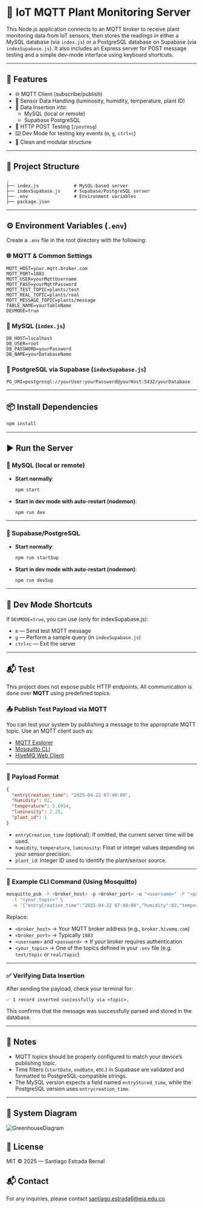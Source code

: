 # 🌿 IoT MQTT Plant Monitoring Server

This Node.js application connects to an MQTT broker to receive plant monitoring data from IoT sensors, then stores the readings in either a MySQL database (via `index.js`) or a PostgreSQL database on Supabase (via `indexSupabase.js`). It also includes an Express server for POST message testing and a simple dev-mode interface using keyboard shortcuts.

---

## 🚀 Features

- 🌐 MQTT Client (subscribe/publish)
- 🌱 Sensor Data Handling (luminosity, humidity, temperature, plant ID)
- 💾 Data Insertion into:
  - MySQL (local or remote)
  - Supabase PostgreSQL
- 🧪 HTTP POST Testing (`/postmsg`)
- ⌨️ Dev Mode for testing key events (`m`, `g`, `ctrl+c`)
- 🧹 Clean and modular structure

---

## 📁 Project Structure

```
.
├── index.js             # MySQL-based server
├── indexSupabase.js     # Supabase/PostgreSQL server
├── .env                 # Environment variables
├── package.json
```

---

## ⚙️ Environment Variables (`.env`)

Create a `.env` file in the root directory with the following:

### 🌐 MQTT & Common Settings

```env
MQTT_HOST=your.mqtt.broker.com
MQTT_PORT=1883
MQTT_USER=yourMqttUsername
MQTT_PASS=yourMqttPassword
MQTT_TEST_TOPIC=plants/test
MQTT_REAL_TOPIC=plants/real
MQTT_MESSAGE_TOPIC=plants/message
TABLE_NAME=yourTableName
DEVMODE=true
```

### 🐬 MySQL (`index.js`)

```env
DB_HOST=localhost
DB_USER=root
DB_PASSWORD=yourPassword
DB_NAME=yourDatabaseName
```

### 🐘 PostgreSQL via Supabase (`indexSupabase.js`)

```env
PG_URI=postgresql://yourUser:yourPassword@yourHost:5432/yourDatabase
```

---

## 📦 Install Dependencies

```bash
npm install
```

---

## ▶️ Run the Server

### 🐬 MySQL (local or remote)

- **Start normally**:
  ```bash
  npm start
  ```

- **Start in dev mode with auto-restart (nodemon)**:
  ```bash
  npm run dev
  ```

---

### 🐘 Supabase/PostgreSQL

- **Start normally**:
  ```bash
  npm run startSup
  ```

- **Start in dev mode with auto-restart (nodemon)**:
  ```bash
  npm run devSup
  ```


---

## 🧪 Dev Mode Shortcuts

If `DEVMODE=true`, you can use (only for indexSupabase.js):

- `m` — Send test MQTT message
- `g` — Perform a sample query (in `indexSupabase.js`)
- `ctrl+c` — Exit the server

---

## 📬 Test

This project does not expose public HTTP endpoints. All communication is done over **MQTT** using predefined topics.

### 📤 Publish Test Payload via MQTT

You can test your system by publishing a message to the appropriate MQTT topic. Use an MQTT client such as:

- [MQTT Explorer](https://mqtt-explorer.com/)
- [Mosquitto CLI](https://mosquitto.org/)
- [HiveMQ Web Client](https://www.hivemq.com/demos/websocket-client/)

---

### 🧾 Payload Format

```json
{
  "entryCreation_time": "2025-04-22 07:40:00",
  "humidity": 82,
  "temperature": 5.6954,
  "luminosity": 2.25,
  "plant_id": 1
}
```

- `entryCreation_time` (optional): If omitted, the current server time will be used.
- `humidity`, `temperature`, `luminosity`: Float or integer values depending on your sensor precision.
- `plant_id`: Integer ID used to identify the plant/sensor source.

---

### 🚀 Example CLI Command (Using Mosquitto)

```bash
mosquitto_pub -h <broker_host> -p <broker_port> -u "<username>" -P "<password>" \
  -t "<your_topic>" \
  -m '{"entryCreation_time":"2025-04-22 07:40:00","humidity":82,"temperature":5.6954,"luminosity":2.25,"plant_id":1}'
```

Replace:

- `<broker_host>` → Your MQTT broker address (e.g., `broker.hivemq.com`)
- `<broker_port>` → Typically `1883`
- `<username>` and `<password>` → If your broker requires authentication
- `<your_topic>` → One of the topics defined in your `.env` file (e.g. `test/topic` or `real/topic`)

---

### ✅ Verifying Data Insertion

After sending the payload, check your terminal for:

```
✅ 1 record inserted successfully via <topic>.
```

This confirms that the message was successfully parsed and stored in the database.

---

## 📌 Notes

- MQTT topics should be properly configured to match your device’s publishing topic.
- Time filters (`startDate`, `endDate`, etc.) in Supabase are validated and formatted to PostgreSQL-compatible strings.
- The MySQL version expects a field named `entryStored_time`, while the PostgreSQL version uses `entrycreation_time`.

---

## 🧬 System Diagram

![GreenhouseDiagram](https://www.plantuml.com/plantuml/png/bLLDRziu4BthLmpQg-CYFXfmqBGssYpIHRjozsGW695ZYuX4QicH7E-lNv2IhAyupjuCSzwyz-PBdnsZvJBFu9ibqgaf7QqL7YpcaNjMka2BESJqJqbQq0zo3Wzqdwc3paap2D9CDcB56VKoG7noJ1qEsfHHObxWmxtW4jbOzm4-Fgf3ob-oaY80W08jAw4Ar0pdgASYGystrm8M4Ma9YNbfM6BIxXf74tE9OV3Soz-FUJ3R9qdLyCyVlxRRfyIQPxADceqyK2ib56f2zgUHz4VyvCXMPCEhHCO4VJb_FSfa0lXcSOyQMyHP7Ges5duxpwqD4vYAxCZgREHj2T_BN4d5fnamvGLPvDBIRATHIyYyQd0r8le4NTPnasQJhYmXDXbfeoHKc5NaPb2O8rbutAnTa_-8J1QACY-YQBLwq8eLPkfVP6NqQkKh6ymFAWGtTtLTO0b_-Jbp3C9eJSAZGdpzV7DpDq8kuLuyQtFCI1ve31fMzN-nZA0NQKZBA6hcnXFqfkLrcdw09sgn5nc6YAd_LpX6nPt8kiIqMgsH4ROMjSkLStNB3jQKHJDZC0cewpOOI1ZO2eYzDNapT72xqqV5AR3AoJ7cnJJ5uagAnIH5w4EjD4J7R2mUwYlHQy-uUEFC3fhCmb8OsP7AYsFh-IXiEIZTRNkJpVbNENRyhf4EALtZ9hZiDdQ0MyBNYURQcgHA2PhlT3oI0IWbIKXEKAVujFuo7rJnR-NAy_O6qVuKmMlxqOvXqBit5ge9zgrrPAkeQjpMefiINjlBsD_A06FJlaBly8v9R-vg3qjOArTaUAh1nZVDfOb1A-iohrPVJPxxaxPv8L4sz-kgVz60g0L5KzkJ5Tx4MxZ_-G02iypxgC7K9eikZjtlGc8N1uwHIzUVmFvNmsEMiAd8da2GPLGQC3UbPZ3xC1N0gP_Pcgwf8eYKnBCBJ-UvzWrkI5rFy3nwxvqUw2s3YwjdwsUPPCgbvwgC3cDtBqQ1NY2sdxB-_hplYvTJPpN74oIr_URMjRyMSzZf3OeKwlqn-uuJKdIWs84vwk09s1HAU5qxRKcGgZgE-U1xCfRefyNqHgFl3MxVG2xUH2wYw3DfMURPVm00 "GreenhouseDiagram")


## 📖 License

MIT © 2025 — Santiago Estrada Bernal

## 📬 Contact

For any inquiries, please contact [santiago.estrada6@eia.edu.co](mailto:santiago.estrada6@eia.edu.co).